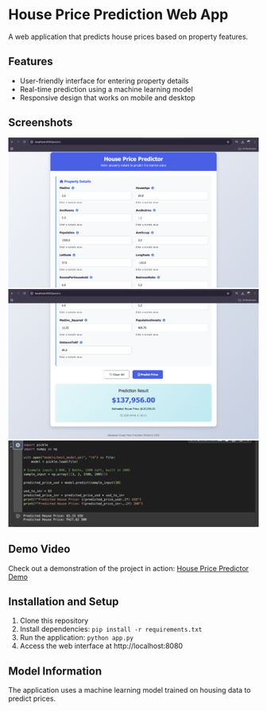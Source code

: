 # House Price Prediction Web App

A web application that predicts house prices based on property features.

## Features
- User-friendly interface for entering property details
- Real-time prediction using a machine learning model
- Responsive design that works on mobile and desktop

## Screenshots
![Input Form](images/ss1.png)
![Prediction Result](images/ss2.png)
![Model Code](images/sscolab.png)

## Demo Video
Check out a demonstration of the project in action: [House Price Predictor Demo](https://drive.google.com/file/d/1KZGCKKEVp7Bwj-A9O87K0yKxwEDx8zSg/view?usp=drive_link)
  

## Installation and Setup
1. Clone this repository
2. Install dependencies: `pip install -r requirements.txt`
3. Run the application: `python app.py`
4. Access the web interface at http://localhost:8080

## Model Information
The application uses a machine learning model trained on housing data to predict prices.
